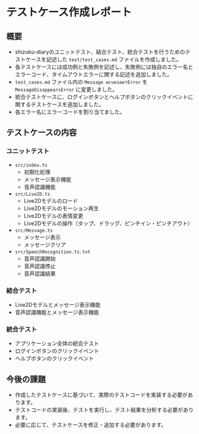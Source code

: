 # テストケース作成レポート

## 概要

- shizuku-diaryのユニットテスト、結合テスト、統合テストを行うためのテストケースを記述した `test/test_cases.md` ファイルを作成しました。
- 各テストケースには成功例と失敗例を記述し、失敗例には独自のエラー名とエラーコード、タイムアウトエラーに関する記述を追加しました。
- `test_cases.md` ファイル内の `Message исчезаетError` を `MessageDisappearsError` に変更しました。
- 統合テストケースに、ログインボタンとヘルプボタンのクリックイベントに関するテストケースを追加しました。
- 各エラー名にエラーコードを割り当てました。

## テストケースの内容

### ユニットテスト

- `src/index.ts`
  - 初期化処理
  - メッセージ表示機能
  - 音声認識機能
- `src/Live2D.ts`
  - Live2Dモデルのロード
  - Live2Dモデルのモーション再生
  - Live2Dモデルの表情変更
  - Live2Dモデルの操作（タップ、ドラッグ、ピンチイン・ピンチアウト）
- `src/Message.ts`
  - メッセージ表示
  - メッセージクリア
- `src/SpeechRecognition.ts.txt`
  - 音声認識開始
  - 音声認識停止
  - 音声認識結果

### 結合テスト

- Live2Dモデルとメッセージ表示機能
- 音声認識機能とメッセージ表示機能

### 統合テスト

- アプリケーション全体の統合テスト
- ログインボタンのクリックイベント
- ヘルプボタンのクリックイベント

## 今後の課題

- 作成したテストケースに基づいて、実際のテストコードを実装する必要があります。
- テストコードの実装後、テストを実行し、テスト結果を分析する必要があります。
- 必要に応じて、テストケースを修正・追加する必要があります。
